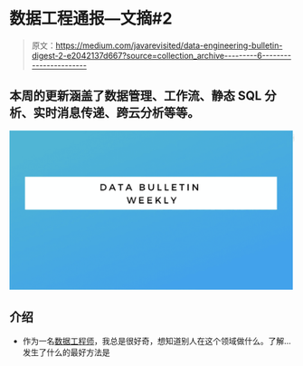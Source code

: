 # 数据工程通报—文摘#2

> 原文：<https://medium.com/javarevisited/data-engineering-bulletin-digest-2-e2042137d667?source=collection_archive---------6----------------------->

## 本周的更新涵盖了数据管理、工作流、静态 SQL 分析、实时消息传递、跨云分析等等。

[![](img/7244a30b0fc78dd44dd30a525f136de9.png)](https://javarevisited.blogspot.com/2022/03/top-5-ibm-certifications-from-coursera.html)

## 介绍

*   作为一名[数据工程师](/javarevisited/5-best-data-engineering-and-cloud-certifications-from-ibm-on-coursera-88571c6f47e3)，我总是很好奇，想知道别人在这个领域做什么。了解…发生了什么的最好方法是